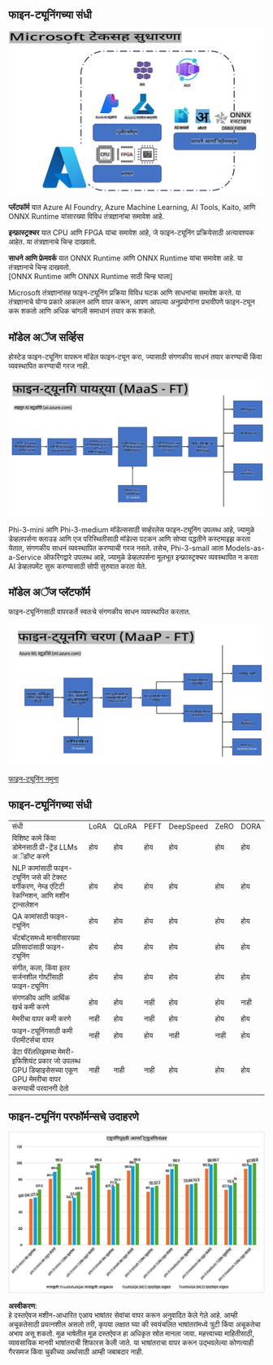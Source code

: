 ## फाइन-ट्यूनिंगच्या संधी

![FineTuning with MS Services](../../../../translated_images/FinetuningwithMS.25759a0154a97ad90e43a6cace37d6bea87f0ac0236ada3ad5d4a1fbacc3bdf7.mr.png)

**प्लॅटफॉर्म** यात Azure AI Foundry, Azure Machine Learning, AI Tools, Kaito, आणि ONNX Runtime यांसारख्या विविध तंत्रज्ञानांचा समावेश आहे.

**इन्फ्रास्ट्रक्चर** यात CPU आणि FPGA यांचा समावेश आहे, जे फाइन-ट्यूनिंग प्रक्रियेसाठी अत्यावश्यक आहेत. या तंत्रज्ञानाचे चिन्ह दाखवतो.

**साधने आणि फ्रेमवर्क** यात ONNX Runtime आणि ONNX Runtime यांचा समावेश आहे. या तंत्रज्ञानाचे चिन्ह दाखवतो.  
[ONNX Runtime आणि ONNX Runtime साठी चिन्ह घाला]

Microsoft तंत्रज्ञानांसह फाइन-ट्यूनिंग प्रक्रिया विविध घटक आणि साधनांचा समावेश करते. या तंत्रज्ञानाचे योग्य प्रकारे आकलन आणि वापर करून, आपण आपल्या अनुप्रयोगांना प्रभावीपणे फाइन-ट्यून करू शकतो आणि अधिक चांगली समाधानं तयार करू शकतो.

## मॉडेल अॅज सर्व्हिस

होस्टेड फाइन-ट्यूनिंग वापरून मॉडेल फाइन-ट्यून करा, ज्यासाठी संगणकीय साधनं तयार करण्याची किंवा व्यवस्थापित करण्याची गरज नाही.

![MaaS Fine Tuning](../../../../translated_images/MaaSfinetune.6184d80a336ea9d7bb67a581e9e5d0b021cafdffff7ba257c2012e2123e0d77e.mr.png)

Phi-3-mini आणि Phi-3-medium मॉडेल्ससाठी सर्व्हरलेस फाइन-ट्यूनिंग उपलब्ध आहे, ज्यामुळे डेव्हलपर्सना क्लाउड आणि एज परिस्थितीसाठी मॉडेल्स पटकन आणि सोप्या पद्धतीने कस्टमाइझ करता येतात, संगणकीय साधनं व्यवस्थापित करण्याची गरज नसते. तसेच, Phi-3-small आता Models-as-a-Service ऑफरिंगद्वारे उपलब्ध आहे, ज्यामुळे डेव्हलपर्सना मूलभूत इन्फ्रास्ट्रक्चर व्यवस्थापित न करता AI डेव्हलपमेंट सुरू करण्यासाठी सोपी सुरुवात करता येते.

## मॉडेल अॅज प्लॅटफॉर्म

फाइन-ट्यूनिंगसाठी वापरकर्ते स्वतःचे संगणकीय साधन व्यवस्थापित करतात.

![Maap Fine Tuning](../../../../translated_images/MaaPFinetune.cf8b08ef05bf57f362da90834be87562502f4370de4a7325a9fb03b8c008e5e7.mr.png)

[फाइन-ट्यूनिंग नमुना](https://github.com/Azure/azureml-examples/blob/main/sdk/python/foundation-models/system/finetune/chat-completion/chat-completion.ipynb)

## फाइन-ट्यूनिंगच्या संधी 

| | | | | | | |
|-|-|-|-|-|-|-|
|संधी|LoRA|QLoRA|PEFT|DeepSpeed|ZeRO|DORA|
|विशिष्ट कामे किंवा डोमेनसाठी प्री-ट्रेंड LLMs अॅडॉप्ट करणे|होय|होय|होय|होय|होय|होय|
|NLP कामांसाठी फाइन-ट्यूनिंग जसे की टेक्स्ट वर्गीकरण, नेम्ड एंटिटी रेकग्निशन, आणि मशीन ट्रान्सलेशन|होय|होय|होय|होय|होय|होय|
|QA कामांसाठी फाइन-ट्यूनिंग|होय|होय|होय|होय|होय|होय|
|चॅटबॉट्समध्ये मानवीसारख्या प्रतिसादांसाठी फाइन-ट्यूनिंग|होय|होय|होय|होय|होय|होय|
|संगीत, कला, किंवा इतर सर्जनशील गोष्टींसाठी फाइन-ट्यूनिंग|होय|होय|होय|होय|होय|होय|
|संगणकीय आणि आर्थिक खर्च कमी करणे|होय|होय|नाही|होय|होय|नाही|
|मेमरीचा वापर कमी करणे|नाही|होय|नाही|होय|होय|होय|
|फाइन-ट्यूनिंगसाठी कमी पॅरामीटर्सचा वापर|नाही|होय|होय|नाही|नाही|होय|
|डेटा पॅरॅललिझमचा मेमरी-इफिशियंट प्रकार जो उपलब्ध GPU डिव्हाइसेसच्या एकूण GPU मेमरीचा वापर करण्याची परवानगी देतो|नाही|नाही|नाही|होय|होय|होय|

## फाइन-ट्यूनिंग परफॉर्मन्सचे उदाहरणे

![Finetuning Performance](../../../../translated_images/Finetuningexamples.9dbf84557eef43e011eb7cadf51f51686f9245f7953e2712a27095ab7d18a6d1.mr.png)

**अस्वीकरण**:  
हे दस्तऐवज मशीन-आधारित एआय भाषांतर सेवांचा वापर करून अनुवादित केले गेले आहे. आम्ही अचूकतेसाठी प्रयत्नशील असलो तरी, कृपया लक्षात घ्या की स्वयंचलित भाषांतरांमध्ये त्रुटी किंवा अचूकतेचा अभाव असू शकतो. मूळ भाषेतील मूळ दस्तऐवज हा अधिकृत स्रोत मानला जावा. महत्त्वाच्या माहितीसाठी, व्यावसायिक मानवी भाषांतराची शिफारस केली जाते. या भाषांतराचा वापर करून उद्भवलेल्या कोणत्याही गैरसमज किंवा चुकीच्या अर्थासाठी आम्ही जबाबदार नाही.